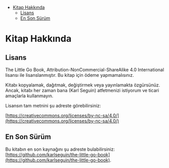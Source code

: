 - [Kitap Hakkında](#kitap-hakkında)
  - [Lisans](#lisans)
  - [En Son Sürüm](#en-son-sürüm)

# Kitap Hakkında

## Lisans

The Little Go Book, Attribution-NonCommercial-ShareAlike 4.0 International lisansı ile lisanslanmıştır. Bu kitap için ödeme yapmamalısınız.

Kitabı kopyalamak, dağıtmak, değiştirmek veya yayınlamakta özgürsünüz. Ancak, kitabı her zaman bana (Karl Seguin) atfetmenizi istiyorum ve ticari amaçlarla kullanmayın.

Lisansın tam metnini şu adreste görebilirsiniz:

[https://creativecommons.org/licenses/by-nc-sa/4.0/](https://creativecommons.org/licenses/by-nc-sa/4.0/)

## En Son Sürüm

Bu kitabın en son kaynağını şu adreste bulabilirsiniz: [https://github.com/karlseguin/the-little-go-book](https://github.com/karlseguin/the-little-go-book).

